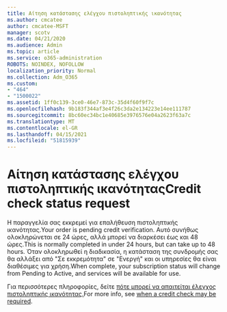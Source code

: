```yaml
---
title: Αίτηση κατάστασης ελέγχου πιστοληπτικής ικανότητας
ms.author: cmcatee
author: cmcatee-MSFT
manager: scotv
ms.date: 04/21/2020
ms.audience: Admin
ms.topic: article
ms.service: o365-administration
ROBOTS: NOINDEX, NOFOLLOW
localization_priority: Normal
ms.collection: Adm_O365
ms.custom:
- "464"
- "1500022"
ms.assetid: 1ff0c139-3ce0-46e7-873c-35d4f60f9f7c
ms.openlocfilehash: 9b183f344af3e4f26c3da2e134223e14ee111787
ms.sourcegitcommit: 8bc60ec34bc1e40685e3976576e04a2623f63a7c
ms.translationtype: MT
ms.contentlocale: el-GR
ms.lasthandoff: 04/15/2021
ms.locfileid: "51815939"
---
```

# <a name="credit-check-status-request"></a><span data-ttu-id="4d793-102">Αίτηση κατάστασης ελέγχου πιστοληπτικής ικανότητας</span><span class="sxs-lookup"><span data-stu-id="4d793-102">Credit check status request</span></span>

<span data-ttu-id="4d793-103">Η παραγγελία σας εκκρεμεί για επαλήθευση πιστοληπτικής ικανότητας.</span><span class="sxs-lookup"><span data-stu-id="4d793-103">Your order is pending credit verification.</span></span> <span data-ttu-id="4d793-104">Αυτό συνήθως ολοκληρώνεται σε 24 ώρες, αλλά μπορεί να διαρκέσει έως και 48 ώρες.</span><span class="sxs-lookup"><span data-stu-id="4d793-104">This is normally completed in under 24 hours, but can take up to 48 hours.</span></span> <span data-ttu-id="4d793-105">Όταν ολοκληρωθεί η διαδικασία, η κατάσταση της συνδρομής σας θα αλλάξει από "Σε εκκρεμότητα" σε "Ενεργή" και οι υπηρεσίες θα είναι διαθέσιμες για χρήση.</span><span class="sxs-lookup"><span data-stu-id="4d793-105">When complete, your subscription status will change from Pending to Active, and services will be available for use.</span></span>

<span data-ttu-id="4d793-106">Για περισσότερες πληροφορίες, δείτε [πότε μπορεί να απαιτείται έλεγχος πιστοληπτικής ικανότητας.](https://docs.microsoft.com/microsoft-365/commerce/billing-and-payments/pay-for-your-subscription?view=o365-worldwide#pay-by-invoice-check-or-eft)</span><span class="sxs-lookup"><span data-stu-id="4d793-106">For more info, see [when a credit check may be required](https://docs.microsoft.com/microsoft-365/commerce/billing-and-payments/pay-for-your-subscription?view=o365-worldwide#pay-by-invoice-check-or-eft).</span></span>
